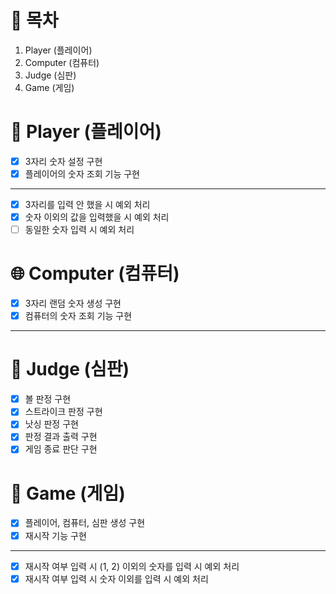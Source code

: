 # 📝 목차

1. Player (플레이어)
2. Computer (컴퓨터)
3. Judge (심판)
4. Game (게임)

# 👥 Player (플레이어)

- [X] 3자리 숫자 설정 구현
- [X] 플레이어의 숫자 조회 기능 구현

---

- [X] 3자리를 입력 안 했을 시 예외 처리
- [X] 숫자 이외의 값을 입력했을 시 예외 처리
- [ ] 동일한 숫자 입력 시 예외 처리

# 🌐 Computer (컴퓨터)

- [X] 3자리 랜덤 숫자 생성 구현
- [X] 컴퓨터의 숫자 조회 기능 구현

---

# 🚩 Judge (심판)

- [X] 볼 판정 구현
- [X] 스트라이크 판정 구현
- [X] 낫싱 판정 구현
- [X] 판정 결과 출력 구현
- [X] 게임 종료 판단 구현

# 🚀 Game (게임)

- [X] 플레이어, 컴퓨터, 심판 생성 구현
- [X] 재시작 기능 구현

---

- [X] 재시작 여부 입력 시 (1, 2) 이외의 숫자를 입력 시 예외 처리
- [X] 재시작 여부 입력 시 숫자 이외를 입력 시 예외 처리 